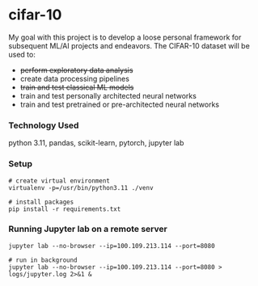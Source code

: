 # cifar-10

My goal with this project is to develop a loose personal framework for subsequent ML/AI projects and endeavors.
The CIFAR-10 dataset will be used to:

- ~~perform exploratory data analysis~~
- create data processing pipelines
- ~~train and test classical ML models~~
- train and test personally architected neural networks
- train and test pretrained or pre-architected neural networks

### Technology Used

python 3.11, pandas, scikit-learn, pytorch, jupyter lab

### Setup

```
# create virtual environment
virtualenv -p=/usr/bin/python3.11 ./venv

# install packages
pip install -r requirements.txt
```

### Running Jupyter lab on a remote server

```
jupyter lab --no-browser --ip=100.109.213.114 --port=8080

# run in background
jupyter lab --no-browser --ip=100.109.213.114 --port=8080 > logs/jupyter.log 2>&1 &
```

